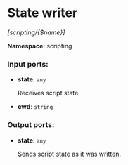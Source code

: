 # State writer

_[scripting/{$name}]_

__Namespace__: scripting

### Input ports:

* __state__: ` any `

    Receives script state.


* __cwd__: ` string `

### Output ports:

* __state__: ` any `

    Sends script state as it was written.

